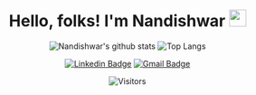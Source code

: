 <h1 align="center"> Hello, folks! I'm Nandishwar <img src="https://raw.githubusercontent.com/MartinHeinz/MartinHeinz/master/wave.gif" width="30px"> </h1>
<div align="center">

<!--
**alpha-k911/alpha-k911** is a ✨ _special_ ✨ repository because its `README.md` (this file) appears on your GitHub profile.

Here are some ideas to get you started:
![](https://komarev.com/ghpvc/?username=alpha-k911&color=blue)

- 🔭 I’m currently working on Computer Vision
- 🌱 I’m currently learning ...
- 👯 I’m looking to collaborate on ...
- 🤔 I’m looking for help with ...
- 💬 Ask me about ...
- 📫 How to reach me: ...
- 😄 Pronouns: ...
- ⚡ Fun fact: ...

-->
![Nandishwar's github stats](https://github-readme-stats.vercel.app/api?username=alpha-k911&count_private=true&show_icons=true&theme=default) ![Top Langs](https://github-readme-stats.vercel.app/api/top-langs/?username=alpha-k911&layout=compact&hide=php)

<!-- ![Metrics](https://github.com/alpha-k911/alpha-k911/blob/master/github-metrics.svg)
-->

  [![Linkedin Badge](https://img.shields.io/badge/-Nandishwar%20Kalaru-blue?style=flat-square&logo=Linkedin&logoColor=white&link=https://www.linkedin.com/in/nandishwar-kalaru-238455154/)](https://www.linkedin.com/in/nandishwar-kalaru-238455154/) 
  [![Gmail Badge](https://img.shields.io/badge/-nandishwar.k911@gmail.com-c14438?style=flat-square&logo=Gmail&logoColor=white&link=mailto:nandishwar.k911@gmail.com)](mailto:nandishwar.k911@gmail.com)
  

</div>

<div align="center"> 

  ![Visitors](https://visitor-badge.glitch.me/badge?page_id=alpha-k911.alpha-k911) 
</div>
